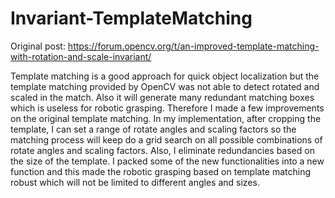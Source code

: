 # Invariant-TemplateMatching

Original post: https://forum.opencv.org/t/an-improved-template-matching-with-rotation-and-scale-invariant/

Template matching is a good approach for quick object localization but the template matching provided by OpenCV was not able to detect rotated and scaled in the match. Also it will generate many redundant matching boxes which is useless for robotic grasping. Therefore I made a few improvements on the original template matching. In my implementation, after cropping the template, I can set a range of rotate angles and scaling factors so the matching process will keep do a grid search on all possible combinations of rotate angles and scaling factors. Also, I eliminate redundancies based on the size of the template. I packed some of the new functionalities into a new function and this made the robotic grasping based on template matching robust which will not be limited to different angles and sizes.
